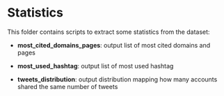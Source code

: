 # Statistics

This folder contains scripts to extract some statistics from the dataset:

* **most_cited_domains_pages**: output list of most cited domains and pages

* **most_used_hashtag**: output list of most used hashtag

* **tweets_distribution**: output distribution mapping how many accounts shared the same number of tweets

